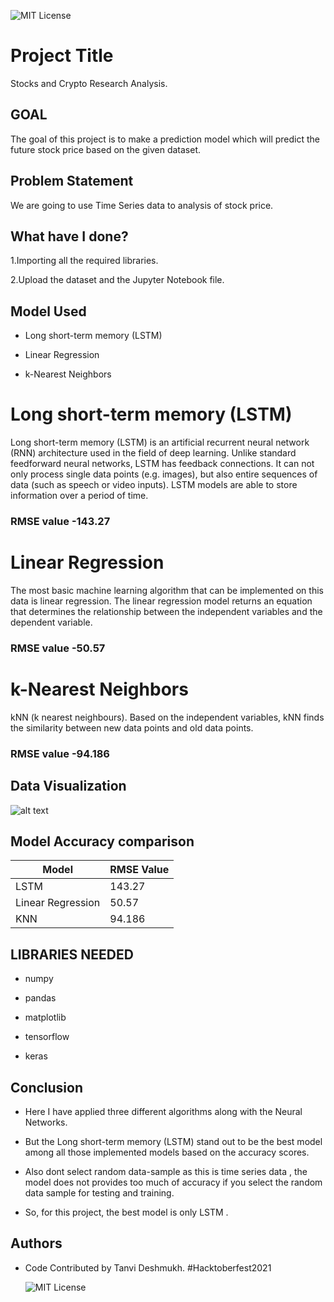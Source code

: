 





![MIT License](https://miro.medium.com/max/1200/1*e8UBEaMt7Pw5d9gP0tLHjA.png)

  
# Project Title


Stocks and Crypto Research Analysis.




## GOAL
The goal of this project is to make a prediction model which will predict the future stock price based on the given dataset.


##  Problem Statement
We are going to use Time Series data to analysis of stock price.

  
## What have I done?

1.Importing all the required libraries.

2.Upload the dataset and the Jupyter Notebook file.

  
## Model  Used
* Long short-term memory (LSTM) 

* Linear Regression

* k-Nearest Neighbors


#  Long short-term memory (LSTM) 

Long short-term memory (LSTM) is an artificial recurrent neural network (RNN) architecture used in the field of deep learning. Unlike standard feedforward neural networks, LSTM has feedback connections. It can not only process single data points (e.g. images), but also entire sequences of data (such as speech or video inputs).
LSTM models are able to store information over a period of time.

### RMSE value -143.27

 # Linear Regression

 The most basic machine learning algorithm that can be implemented on this data is linear regression. The linear regression model returns an equation that determines the relationship between the independent variables and the dependent variable.

 ### RMSE value -50.57

# k-Nearest Neighbors
 kNN (k nearest neighbours). Based on the independent variables, kNN finds the similarity between new data points and old data points. 

 ### RMSE value -94.186

 ## Data Visualization
 
![alt text](https://github.com/tanvideshmukh29/ML-ProjectKart/tree/main/Stocks%20and%20Crypto%20Research%20Analysis/Image)


## Model Accuracy comparison
| Model           | RMSE Value                                                           |
| ----------------- | ------------------------------------------------------------------ |
| LSTM | 143.27 |
|Linear Regression | 50.57 |
| KNN |94.186  |

## LIBRARIES NEEDED

* numpy

* pandas

* matplotlib

* tensorflow

* keras

## Conclusion
* Here I have applied three different algorithms along with the Neural Networks.

* But the Long short-term memory (LSTM)  stand out to be the best model among all those implemented models based on the accuracy scores.


* Also dont select random data-sample as this is time series data , the model does not provides too much of accuracy if you select the random data sample for testing and training. 
* So, for this project, the best model is only LSTM .


## Authors

- Code Contributed by Tanvi Deshmukh.
  #Hacktoberfest2021

  





   ![MIT License](https://img.shields.io/badge/Made_With_Jupyter-2CA5E0?style=for-the-badge_Color=whit)

  





